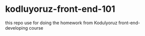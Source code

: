 # kodluyoruz-front-end-101
this repo use for doing the homework from Kodulyoruz front-end-developing course 
